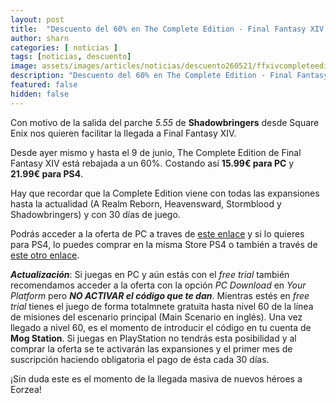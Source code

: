 ```yaml
---
layout: post
title:  "Descuento del 60% en The Complete Edition - Final Fantasy XIV tanto en PC como en las versiones de PlayStation"
author: sharn
categories: [ noticias ]
tags: [noticias, descuento]
image: assets/images/articles/noticias/descuento260521/ffxivcompleteedition.jpg
description: "Descuento del 60% en The Complete Edition - Final Fantasy XIV tanto en PC como en las versiones de PlayStation"
featured: false
hidden: false
---
```


Con motivo de la salida del parche *5.55* de **Shadowbringers** desde Square Enix nos quieren facilitar la llegada a Final Fantasy XIV.

Desde ayer mismo y hasta el 9 de junio, The Complete Edition de Final Fantasy XIV está rebajada a un 60%. Costando así **15.99€ para PC** y **21.99€ para PS4**.

Hay que recordar que la Complete Edition viene con todas las expansiones hasta la actualidad (A Realm Reborn, Heavensward, Stormblood y Shadowbringers) y con 30 días de juego.

Podrás acceder a la oferta de PC a traves de <a href="https://store.eu.square-enix-games.com/en_EU/product/565219/final-fantasy-xiv-online-complete-edition-pc-download" class="eorzeadb_link" target="_blank">este enlace</a> y si lo quieres para PS4, lo puedes comprar en la misma Store PS4 o también a través de <a href="https://store.playstation.com/es-es/product/EP0082-PPSA02955_00-COMPLETE20190000" class="eorzeadb_link" target="_blank">este otro enlace</a>.

***Actualización***: Si juegas en PC y aún estás con el *free trial* también recomendamos acceder a la oferta con la opción *PC Download* en *Your Platform* pero ***NO ACTIVAR el código que te dan***. Mientras estés en *free trial* tienes el juego de forma totalmnete gratuita hasta nivel 60 de la línea de misiones del escenario principal (Main Scenario en inglés). Una vez llegado a nivel 60, es el momento de introducir el código en tu cuenta de **Mog Station**. Si juegas en PlayStation no tendrás esta posibilidad y al comprar la oferta se te activarán las expansiones y el primer mes de suscripción haciendo obligatoria el pago de ésta cada 30 días.

¡Sin duda este es el momento de la llegada masiva de nuevos héroes a Eorzea!